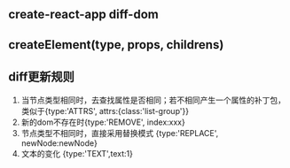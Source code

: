 ## create-react-app diff-dom

## createElement(type, props, childrens)

## diff更新规则

1. 当节点类型相同时，去查找属性是否相同；若不相同产生一个属性的补丁包，类似于{type:'ATTRS', attrs:{class:'list-group'}}
2. 新的dom不存在时{type:'REMOVE', index:xxx}
3. 节点类型不相同时，直接采用替换模式 {type:'REPLACE', newNode:newNode}
4. 文本的变化 {type:'TEXT',text:1}
